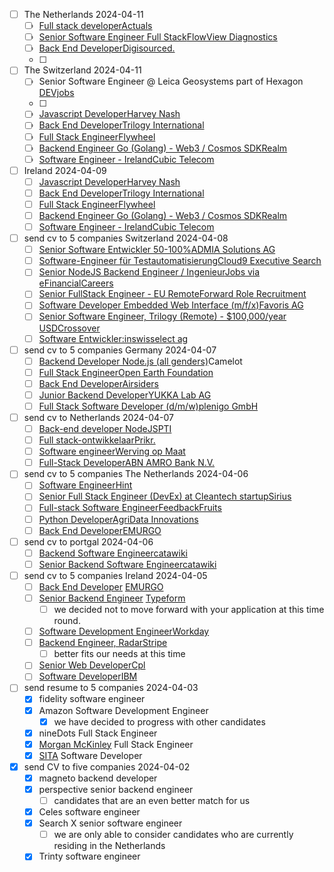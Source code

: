 - [ ] The Netherlands 2024-04-11
	- [ ] [Full stack developer](https://www.linkedin.com/jobs/view/3889894799/?alternateChannel=search&refId=7I2TZrD8mVFIFvca433R7Q%3D%3D&trackingId=dYAnNTbZS%2F7e72Oeh3%2Br8w%3D%3D&trk=d_flagship3_postapply_premium_top_choice&lipi=urn%3Ali%3Apage%3Ad_flagship3_search_srp_jobs%3Bxkpo%2BiqWSEuEWQe6ZtAKDA%3D%3D)[Actuals](https://www.linkedin.com/company/actuals.io/life?lipi=urn%3Ali%3Apage%3Ad_flagship3_search_srp_jobs%3Bxkpo%2BiqWSEuEWQe6ZtAKDA%3D%3D)
	- [ ] [Senior Software Engineer Full Stack](https://www.linkedin.com/jobs/view/3889437455/?alternateChannel=search&refId=AZ2xGftpgjgURoThHKEIbw%3D%3D&trackingId=55CRQ3aj1WvtCYpVnMaAPg%3D%3D&trk=d_flagship3_search_srp_jobs&lipi=urn%3Ali%3Apage%3Ad_flagship3_search_srp_jobs%3BRxZY8BHdQbuqYsFZnPJ44g%3D%3D)[FlowView Diagnostics](https://www.linkedin.com/company/flowview-diagnostics/life?lipi=urn%3Ali%3Apage%3Ad_flagship3_search_srp_jobs%3BRxZY8BHdQbuqYsFZnPJ44g%3D%3D)
	- [ ]  [Back End Developer](https://www.linkedin.com/jobs/view/3874876934/?alternateChannel=search&refId=AZ2xGftpgjgURoThHKEIbw%3D%3D&trackingId=8GJQ5f8foQbTqqTQLsHPuA%3D%3D&trk=d_flagship3_search_srp_jobs)[Digisourced.](https://www.linkedin.com/company/digisourced/life?lipi=urn%3Ali%3Apage%3Ad_flagship3_search_srp_jobs%3B%2F0zeVMfJTFiyNn7Zbwgx%2Bw%3D%3D)
	- [ ] 
- [ ] The Switzerland 2024-04-11
	- [ ] Senior Software Engineer @ Leica Geosystems part of Hexagon [DEVjobs](https://www.linkedin.com/company/devjobs-at/life?lipi=urn%3Ali%3Apage%3Ad_flagship3_job_details%3BabVLQ8NmSxmuyz7uDi5dJA%3D%3D)
	- [ ] 
	- [ ] [Javascript Developer](https://www.linkedin.com/jobs/view/3888067682/?alternateChannel=search&refId=%2BwRc%2BV3QJrvvTWyxfUX5NQ%3D%3D&trackingId=zBRS6iR1yTD2Qtyclf2IdQ%3D%3D&trk=d_flagship3_postapply_immediate_premium&lipi=urn%3Ali%3Apage%3Ad_flagship3_search_srp_jobs%3BsLMq%2F5N%2FR2m9%2BmjF429tSQ%3D%3D)[Harvey Nash](https://www.linkedin.com/company/harvey-nash/life?lipi=urn%3Ali%3Apage%3Ad_flagship3_search_srp_jobs%3BsLMq%2F5N%2FR2m9%2BmjF429tSQ%3D%3D)
	- [ ] [Back End Developer](https://www.linkedin.com/jobs/view/3885522645/?alternateChannel=search&refId=%2BwRc%2BV3QJrvvTWyxfUX5NQ%3D%3D&trackingId=KwUn3iAnBvwhAxhjDPLzLQ%3D%3D&trk=d_flagship3_postapply_default_confirmation&lipi=urn%3Ali%3Apage%3Ad_flagship3_search_srp_jobs%3BZzzuemT5TEO4n3E8ruhUoA%3D%3D)[Trilogy International](https://www.linkedin.com/company/trilogy-international-ltd/life?lipi=urn%3Ali%3Apage%3Ad_flagship3_search_srp_jobs%3BZzzuemT5TEO4n3E8ruhUoA%3D%3D)
	- [ ] [Full Stack Engineer](https://www.linkedin.com/jobs/view/3888086015/?alternateChannel=search&refId=%2BwRc%2BV3QJrvvTWyxfUX5NQ%3D%3D&trackingId=8RReSHZIHaJD5p%2Bym1gnuw%3D%3D&trk=d_flagship3_postapply_offsite_modal_similar_jobs&lipi=urn%3Ali%3Apage%3Ad_flagship3_search_srp_jobs%3BV2FtuRKfT9mTdhAGiX7Whg%3D%3D)[Flywheel](https://www.linkedin.com/company/flywheel-digital/life?lipi=urn%3Ali%3Apage%3Ad_flagship3_search_srp_jobs%3BV2FtuRKfT9mTdhAGiX7Whg%3D%3D)
	- [ ] [Backend Engineer Go (Golang) - Web3 / Cosmos SDK](https://www.linkedin.com/jobs/view/3888060674/?alternateChannel=search&refId=%2BwRc%2BV3QJrvvTWyxfUX5NQ%3D%3D&trackingId=%2BEHguFJeJc4tsWd%2BePAwIw%3D%3D&trk=d_flagship3_postapply_default_confirmation&lipi=urn%3Ali%3Apage%3Ad_flagship3_search_srp_jobs%3BS0LUWmEkR4mT1sKtrSSTFQ%3D%3D)[Realm](https://www.linkedin.com/company/the-realmgroup/life?lipi=urn%3Ali%3Apage%3Ad_flagship3_search_srp_jobs%3BS0LUWmEkR4mT1sKtrSSTFQ%3D%3D)
	- [ ] [Software Engineer - Ireland](https://www.linkedin.com/jobs/view/3888060662/?alternateChannel=search&refId=%2BwRc%2BV3QJrvvTWyxfUX5NQ%3D%3D&trackingId=FWTsyMDdPulPQVfv%2F8QuGg%3D%3D&trk=d_flagship3_postapply_default_confirmation&lipi=urn%3Ali%3Apage%3Ad_flagship3_search_srp_jobs%3Bq5gwX0ztSYSSLNthfqYStA%3D%3D)[Cubic Telecom](https://www.linkedin.com/company/cubic-telecom/life?lipi=urn%3Ali%3Apage%3Ad_flagship3_search_srp_jobs%3Bq5gwX0ztSYSSLNthfqYStA%3D%3D)
- [ ] Ireland 2024-04-09
	- [ ] [Javascript Developer](https://www.linkedin.com/jobs/view/3888067682/?alternateChannel=search&refId=%2BwRc%2BV3QJrvvTWyxfUX5NQ%3D%3D&trackingId=zBRS6iR1yTD2Qtyclf2IdQ%3D%3D&trk=d_flagship3_postapply_immediate_premium&lipi=urn%3Ali%3Apage%3Ad_flagship3_search_srp_jobs%3BsLMq%2F5N%2FR2m9%2BmjF429tSQ%3D%3D)[Harvey Nash](https://www.linkedin.com/company/harvey-nash/life?lipi=urn%3Ali%3Apage%3Ad_flagship3_search_srp_jobs%3BsLMq%2F5N%2FR2m9%2BmjF429tSQ%3D%3D)
	- [ ] [Back End Developer](https://www.linkedin.com/jobs/view/3885522645/?alternateChannel=search&refId=%2BwRc%2BV3QJrvvTWyxfUX5NQ%3D%3D&trackingId=KwUn3iAnBvwhAxhjDPLzLQ%3D%3D&trk=d_flagship3_postapply_default_confirmation&lipi=urn%3Ali%3Apage%3Ad_flagship3_search_srp_jobs%3BZzzuemT5TEO4n3E8ruhUoA%3D%3D)[Trilogy International](https://www.linkedin.com/company/trilogy-international-ltd/life?lipi=urn%3Ali%3Apage%3Ad_flagship3_search_srp_jobs%3BZzzuemT5TEO4n3E8ruhUoA%3D%3D)
	- [ ] [Full Stack Engineer](https://www.linkedin.com/jobs/view/3888086015/?alternateChannel=search&refId=%2BwRc%2BV3QJrvvTWyxfUX5NQ%3D%3D&trackingId=8RReSHZIHaJD5p%2Bym1gnuw%3D%3D&trk=d_flagship3_postapply_offsite_modal_similar_jobs&lipi=urn%3Ali%3Apage%3Ad_flagship3_search_srp_jobs%3BV2FtuRKfT9mTdhAGiX7Whg%3D%3D)[Flywheel](https://www.linkedin.com/company/flywheel-digital/life?lipi=urn%3Ali%3Apage%3Ad_flagship3_search_srp_jobs%3BV2FtuRKfT9mTdhAGiX7Whg%3D%3D)
	- [ ] [Backend Engineer Go (Golang) - Web3 / Cosmos SDK](https://www.linkedin.com/jobs/view/3888060674/?alternateChannel=search&refId=%2BwRc%2BV3QJrvvTWyxfUX5NQ%3D%3D&trackingId=%2BEHguFJeJc4tsWd%2BePAwIw%3D%3D&trk=d_flagship3_postapply_default_confirmation&lipi=urn%3Ali%3Apage%3Ad_flagship3_search_srp_jobs%3BS0LUWmEkR4mT1sKtrSSTFQ%3D%3D)[Realm](https://www.linkedin.com/company/the-realmgroup/life?lipi=urn%3Ali%3Apage%3Ad_flagship3_search_srp_jobs%3BS0LUWmEkR4mT1sKtrSSTFQ%3D%3D)
	- [ ] [Software Engineer - Ireland](https://www.linkedin.com/jobs/view/3888060662/?alternateChannel=search&refId=%2BwRc%2BV3QJrvvTWyxfUX5NQ%3D%3D&trackingId=FWTsyMDdPulPQVfv%2F8QuGg%3D%3D&trk=d_flagship3_postapply_default_confirmation&lipi=urn%3Ali%3Apage%3Ad_flagship3_search_srp_jobs%3Bq5gwX0ztSYSSLNthfqYStA%3D%3D)[Cubic Telecom](https://www.linkedin.com/company/cubic-telecom/life?lipi=urn%3Ali%3Apage%3Ad_flagship3_search_srp_jobs%3Bq5gwX0ztSYSSLNthfqYStA%3D%3D)
- [ ] send cv to 5 companies Switzerland 2024-04-08
	- [ ] [Senior Software Entwickler 50-100%](https://www.linkedin.com/jobs/view/3886237186/?alternateChannel=search&refId=7tRqO2BJ6HCCZ%2BG2nqducw%3D%3D&trackingId=yL%2Bh0OSum7%2BYz4VmmDGXUw%3D%3D&trk=d_flagship3_postapply_immediate_modal_add_skill&lipi=urn%3Ali%3Apage%3Ad_flagship3_search_srp_jobs%3BglB7ocmDSlCdrXtSkFnA2A%3D%3D)[ADMIA Solutions AG](https://www.linkedin.com/company/admia-solutions-gmbh/life?lipi=urn%3Ali%3Apage%3Ad_flagship3_search_srp_jobs%3BglB7ocmDSlCdrXtSkFnA2A%3D%3D)
	- [ ] [Software-Engineer für Testautomatisierung](https://www.linkedin.com/jobs/view/3888043330/?alternateChannel=search&refId=7tRqO2BJ6HCCZ%2BG2nqducw%3D%3D&trackingId=6m2Z4YAseK6o0HuCEjpU2A%3D%3D&trk=d_flagship3_postapply_immediate_modal_add_skill&lipi=urn%3Ali%3Apage%3Ad_flagship3_search_srp_jobs%3BEvqpF3HtSty7Cul6nwdoeg%3D%3D)[Cloud9 Executive Search](https://www.linkedin.com/company/cloud9es/life?lipi=urn%3Ali%3Apage%3Ad_flagship3_search_srp_jobs%3BEvqpF3HtSty7Cul6nwdoeg%3D%3D)
	- [ ] [Senior NodeJS Backend Engineer / Ingenieur](https://www.linkedin.com/jobs/view/3866283348/?alternateChannel=search&refId=hoINmbGcAwUXVuZhePUW8Q%3D%3D&trackingId=5v0ZLtz4%2FqPxK5MvAVjbiw%3D%3D&trk=d_flagship3_postapply_offsite_modal_similar_jobs&lipi=urn%3Ali%3Apage%3Ad_flagship3_search_srp_jobs%3B4lyt9l98RDyufZ12%2FoxqIw%3D%3D)[Jobs via eFinancialCareers](https://www.linkedin.com/company/jobs-on-efinancialcareers/life?lipi=urn%3Ali%3Apage%3Ad_flagship3_search_srp_jobs%3B4lyt9l98RDyufZ12%2FoxqIw%3D%3D)
	- [ ] [Senior FullStack Engineer - EU Remote](https://www.linkedin.com/jobs/view/3886250646/?alternateChannel=search&refId=hoINmbGcAwUXVuZhePUW8Q%3D%3D&trackingId=yQ2f6lBgmD7rQJdWNk9DLg%3D%3D&trk=d_flagship3_postapply_default_confirmation&lipi=urn%3Ali%3Apage%3Ad_flagship3_search_srp_jobs%3Bbq9BHILXQb2dsTdR0Amtlg%3D%3D)[Forward Role Recruitment](https://www.linkedin.com/company/forward-role-recruitment-ltd/life?lipi=urn%3Ali%3Apage%3Ad_flagship3_search_srp_jobs%3Bbq9BHILXQb2dsTdR0Amtlg%3D%3D)
	- [ ] [Software Developer Embedded Web Interface (m/f/x)](https://www.linkedin.com/jobs/view/3888056304/?alternateChannel=search&refId=hoINmbGcAwUXVuZhePUW8Q%3D%3D&trackingId=PuQ7s3Cnl%2BqK4vd3xcQvSQ%3D%3D&trk=d_flagship3_postapply_default_confirmation)[Favoris AG](https://www.linkedin.com/company/favorisag/life?lipi=urn%3Ali%3Apage%3Ad_flagship3_search_srp_jobs%3BTrU0Hq69Q6aGX0viio7E8Q%3D%3D)
	- [ ] [Senior Software Engineer, Trilogy (Remote) - $100,000/year USD](https://www.linkedin.com/jobs/view/3881243262/?alternateChannel=search&refId=hoINmbGcAwUXVuZhePUW8Q%3D%3D&trackingId=8x9T7dMy51i9EZbjifNRcw%3D%3D&trk=d_flagship3_postapply_default_confirmation&lipi=urn%3Ali%3Apage%3Ad_flagship3_search_srp_jobs%3B%2Bl%2BvkUisRg2juY%2FRNVBapA%3D%3D)[Crossover](https://www.linkedin.com/company/crossover/life?lipi=urn%3Ali%3Apage%3Ad_flagship3_search_srp_jobs%3B%2Bl%2BvkUisRg2juY%2FRNVBapA%3D%3D)
	- [ ] [Software Entwickler:in](https://www.linkedin.com/jobs/view/3851288106/?alternateChannel=search&refId=hoINmbGcAwUXVuZhePUW8Q%3D%3D&trackingId=q%2FBjXGTTeijnLoFSUY8%2F4Q%3D%3D&trk=d_flagship3_postapply_offsite_modal_similar_jobs&lipi=urn%3Ali%3Apage%3Ad_flagship3_search_srp_jobs%3Bz8me2cZsSkixUbID76iE7Q%3D%3D)[swisselect ag](https://www.linkedin.com/company/swisselect/life?lipi=urn%3Ali%3Apage%3Ad_flagship3_search_srp_jobs%3Bz8me2cZsSkixUbID76iE7Q%3D%3D)
- [ ] send cv to 5 companies Germany 2024-04-07
	- [ ] [Backend Developer Node.js (all genders)](http://careers.camelot-group.com/ITLab/job/Mannheim-Backend-Developer-Node_js-%28all-genders%29/1034014801/?from=email&refid=23820072801&utm_source=J2WEmail&source=2&eid=38301-202418060318-28626137701&locale=en_US)Camelot
	- [ ] [Full Stack Engineer](https://www.linkedin.com/jobs/view/3884804169/?alternateChannel=search&refId=bvJmNiD8u2DUNQdONkotHw%3D%3D&trackingId=qqFidaMMQUVOys55HHBGLA%3D%3D&trk=d_flagship3_search_srp_jobs&lipi=urn%3Ali%3Apage%3Ad_flagship3_search_srp_jobs%3BXMzJXs9FSBWAyCuQYigN1A%3D%3D)[Open Earth Foundation](https://www.linkedin.com/company/open-earth-foundation/life?lipi=urn%3Ali%3Apage%3Ad_flagship3_search_srp_jobs%3BXMzJXs9FSBWAyCuQYigN1A%3D%3D)
	- [ ] [Back End Developer](https://www.linkedin.com/jobs/view/3887472039/?alternateChannel=search&refId=bvJmNiD8u2DUNQdONkotHw%3D%3D&trackingId=R2ICKMQ75LY4Ro7w7AKy3A%3D%3D&trk=d_flagship3_postapply_default_confirmation&lipi=urn%3Ali%3Apage%3Ad_flagship3_search_srp_jobs%3BXYJZU1YlTUGI0uc%2BYKK8tw%3D%3D)[Airsiders](https://www.linkedin.com/company/airsiders/life?lipi=urn%3Ali%3Apage%3Ad_flagship3_search_srp_jobs%3BXYJZU1YlTUGI0uc%2BYKK8tw%3D%3D)
	- [ ] [Junior Backend Developer](https://www.linkedin.com/jobs/view/3874681297/?alternateChannel=search&refId=bvJmNiD8u2DUNQdONkotHw%3D%3D&trackingId=8lXuWKBpT0K4Aw01cxh9yQ%3D%3D&trk=d_flagship3_postapply_default_confirmation&lipi=urn%3Ali%3Apage%3Ad_flagship3_search_srp_jobs%3BX%2BOURZRrR6ycrXkeadY2PQ%3D%3D)[YUKKA Lab AG](https://www.linkedin.com/company/yukkalabag/life?lipi=urn%3Ali%3Apage%3Ad_flagship3_search_srp_jobs%3BX%2BOURZRrR6ycrXkeadY2PQ%3D%3D)
	- [ ] [Full Stack Software Developer (d/m/w)](https://www.linkedin.com/jobs/view/3884220151/?alternateChannel=search&refId=RyRJJ4iano4LHbMpT5U7wQ%3D%3D&trackingId=xLVKJKtE4T6I9rvgKzctaA%3D%3D&trk=d_flagship3_postapply_default_confirmation&lipi=urn%3Ali%3Apage%3Ad_flagship3_search_srp_jobs%3BvhWDFZM%2FQBaiec5hq8CO4w%3D%3D)[plenigo GmbH](https://www.linkedin.com/company/plenigo/life?lipi=urn%3Ali%3Apage%3Ad_flagship3_search_srp_jobs%3BvhWDFZM%2FQBaiec5hq8CO4w%3D%3D)
- [ ] send cv to Netherlands 2024-04-07
	- [ ]  [Back-end developer NodeJS](https://www.linkedin.com/jobs/view/3848191629/?alternateChannel=search&refId=A9rnCErXP7vfqAMJRu5%2FOg%3D%3D&trackingId=rYyqGCypqAhT02QcsUwbCQ%3D%3D&trk=d_flagship3_postapply_offsite_modal_similar_jobs)[PTI](https://www.linkedin.com/company/pti-nl/life)
	- [ ] [Full stack-ontwikkelaar](https://www.linkedin.com/jobs/view/3881596259/?alternateChannel=search&refId=A9rnCErXP7vfqAMJRu5%2FOg%3D%3D&trackingId=j0tU8TW4yaFr%2BHLg7aCvmw%3D%3D&trk=d_flagship3_postapply_default_confirmation)[Prikr.](https://www.linkedin.com/company/prikr/life)
	- [ ] [Software engineer](https://www.linkedin.com/jobs/view/3881555031/?alternateChannel=search&refId=A9rnCErXP7vfqAMJRu5%2FOg%3D%3D&trackingId=GbNEc10CFFpyaLTxzhBEWw%3D%3D&trk=d_flagship3_postapply_default_confirmation)[Werving op Maat](https://www.linkedin.com/company/werving-op-maat/life)
	- [ ] [Full-Stack Developer](https://www.linkedin.com/jobs/view/3881796801/?alternateChannel=search&refId=A9rnCErXP7vfqAMJRu5%2FOg%3D%3D&trackingId=PCll1NjSo8E4HuSe0dDqNg%3D%3D&trk=d_flagship3_postapply_offsite_modal_similar_jobs)[ABN AMRO Bank N.V.](https://www.linkedin.com/company/abn-amro/life)
- [ ] send cv to 5 companies The Netherlands 2024-04-06
	- [ ] [Software Engineer](https://www.linkedin.com/jobs/view/3860032837/?alternateChannel=search&refId=%2F6kuVzgLKqX29Sc5jL7aOQ%3D%3D&trackingId=QqtFSwoAtwFddTRlDuHYaw%3D%3D&trk=d_flagship3_postapply_default_confirmation&lipi=urn%3Ali%3Apage%3Ad_flagship3_search_srp_jobs%3Bk%2BrasYwaQVi10nrxROa%2BOg%3D%3D)[Hint](https://www.linkedin.com/company/hint/life?lipi=urn%3Ali%3Apage%3Ad_flagship3_search_srp_jobs%3Bk%2BrasYwaQVi10nrxROa%2BOg%3D%3D)
	- [ ] [Senior Full Stack Engineer (DevEx) at Cleantech startup](https://www.linkedin.com/jobs/view/3886509725/?alternateChannel=search&refId=%2F6kuVzgLKqX29Sc5jL7aOQ%3D%3D&trackingId=FDtULyHNbAHffZNR1a7X8w%3D%3D&trk=d_flagship3_postapply_default_confirmation&lipi=urn%3Ali%3Apage%3Ad_flagship3_search_srp_jobs%3BSei7%2FCHoRGOj%2BKY1hFrvNQ%3D%3D)[Sirius](https://www.linkedin.com/company/besirius/life?lipi=urn%3Ali%3Apage%3Ad_flagship3_search_srp_jobs%3BSei7%2FCHoRGOj%2BKY1hFrvNQ%3D%3D)
	- [ ] [Full-stack Software Engineer](https://www.linkedin.com/jobs/view/3887231189/?alternateChannel=search&refId=%2F6kuVzgLKqX29Sc5jL7aOQ%3D%3D&trackingId=Pc1i8z5WAowqtNUVmg3gkg%3D%3D&trk=d_flagship3_search_srp_jobs&lipi=urn%3Ali%3Apage%3Ad_flagship3_search_srp_jobs%3BSei7%2FCHoRGOj%2BKY1hFrvNQ%3D%3D)[FeedbackFruits](https://www.linkedin.com/company/feedbackfruits/life?lipi=urn%3Ali%3Apage%3Ad_flagship3_search_srp_jobs%3BSei7%2FCHoRGOj%2BKY1hFrvNQ%3D%3D)
	- [ ] [Python Developer](https://www.linkedin.com/jobs/view/3883875188/?alternateChannel=search&refId=%2F6kuVzgLKqX29Sc5jL7aOQ%3D%3D&trackingId=QcCJzG%2FE%2BvN8DuVzWTxhgA%3D%3D&trk=d_flagship3_postapply_default_confirmation&lipi=urn%3Ali%3Apage%3Ad_flagship3_search_srp_jobs%3B9UfHmBusTZqC3iP%2B20lnEQ%3D%3D)[AgriData Innovations](https://www.linkedin.com/company/agridata-innovations/life?lipi=urn%3Ali%3Apage%3Ad_flagship3_search_srp_jobs%3B9UfHmBusTZqC3iP%2B20lnEQ%3D%3D)
	- [ ] [Back End Developer](https://www.linkedin.com/jobs/view/3886136621/?alternateChannel=search&refId=%2F6kuVzgLKqX29Sc5jL7aOQ%3D%3D&trackingId=nS29Oq%2BO6i7fcZapi18vTw%3D%3D&trk=d_flagship3_postapply_default_confirmation&lipi=urn%3Ali%3Apage%3Ad_flagship3_search_srp_jobs%3BgN1UWQmXRASY2e0rak2TJg%3D%3D)[EMURGO](https://www.linkedin.com/company/emurgo_io/life?lipi=urn%3Ali%3Apage%3Ad_flagship3_search_srp_jobs%3BgN1UWQmXRASY2e0rak2TJg%3D%3D)
- [ ] send cv to portgal 2024-04-06
	- [ ] [Backend Software Engineer](https://boards.greenhouse.io/catawiki/jobs/5758060)[catawiki](https://boards.greenhouse.io/catawiki) 
	- [ ] [Senior Backend Software Engineer](https://boards.greenhouse.io/catawiki/jobs/5758213)[catawiki](https://boards.greenhouse.io/catawiki)
- [ ] send cv to 5 companies Ireland 2024-04-05
	- [ ] [Back End Developer](https://www.linkedin.com/jobs/view/3886077358/?alternateChannel=search&refId=m1ccF5YuqV8xPkBUI9DWpA%3D%3D&trackingId=q4T29P%2FVgU7%2FOKMmTaGnYg%3D%3D&trk=d_flagship3_postapply_default_confirmation&lipi=urn%3Ali%3Apage%3Ad_flagship3_search_srp_jobs%3BBwKJhvn1QL%2BFQ7SJO14elg%3D%3D) [EMURGO](https://www.linkedin.com/company/emurgo_io/life?lipi=urn%3Ali%3Apage%3Ad_flagship3_search_srp_jobs%3BBwKJhvn1QL%2BFQ7SJO14elg%3D%3D) 
	- [ ] [Senior Backend Engineer](https://www.linkedin.com/jobs/view/3887315901/?alternateChannel=search&refId=m1ccF5YuqV8xPkBUI9DWpA%3D%3D&trackingId=Eg%2BDtbKLDCIAYJW5bCdrYg%3D%3D&trk=d_flagship3_search_srp_jobs&lipi=urn%3Ali%3Apage%3Ad_flagship3_search_srp_jobs%3BBwKJhvn1QL%2BFQ7SJO14elg%3D%3D) [Typeform](https://www.linkedin.com/company/typeform-/life?lipi=urn%3Ali%3Apage%3Ad_flagship3_search_srp_jobs%3BBwKJhvn1QL%2BFQ7SJO14elg%3D%3D)
		- [ ] we decided not to move forward with your application at this time round. 
	- [ ] [Software Development Engineer](https://www.linkedin.com/jobs/view/3885235424/?alternateChannel=search&refId=5Ll2xiXwgYo6fRBpvNmNqA%3D%3D&trackingId=%2F%2Feppn7oPpOXa%2BKdVp%2BM%2BA%3D%3D&trk=d_flagship3_postapply_default_confirmation&lipi=urn%3Ali%3Apage%3Ad_flagship3_search_srp_jobs%3BAnf6Ju5%2BRSioOog5VCI0ZA%3D%3D)[Workday](https://www.linkedin.com/company/workday/life?lipi=urn%3Ali%3Apage%3Ad_flagship3_search_srp_jobs%3BAnf6Ju5%2BRSioOog5VCI0ZA%3D%3D)
	- [ ] [Backend Engineer, Radar](https://www.linkedin.com/jobs/view/3887313082/?alternateChannel=search&refId=5Ll2xiXwgYo6fRBpvNmNqA%3D%3D&trackingId=sflS15dl7yryQNjosfPQaw%3D%3D&trk=d_flagship3_search_srp_jobs&lipi=urn%3Ali%3Apage%3Ad_flagship3_search_srp_jobs%3BLuBnIrl7QrSI%2FisKSVR6PA%3D%3D)[Stripe](https://www.linkedin.com/company/stripe/life?lipi=urn%3Ali%3Apage%3Ad_flagship3_search_srp_jobs%3BLuBnIrl7QrSI%2FisKSVR6PA%3D%3D)
		- [ ] better fits our needs at this time
	- [ ] [Senior Web Developer](https://www.linkedin.com/jobs/view/3883883826/?alternateChannel=search&refId=5Ll2xiXwgYo6fRBpvNmNqA%3D%3D&trackingId=nqOotSHl9rNpYFO1h3U4jw%3D%3D&trk=d_flagship3_search_srp_jobs&lipi=urn%3Ali%3Apage%3Ad_flagship3_search_srp_jobs%3BLuBnIrl7QrSI%2FisKSVR6PA%3D%3D)[Cpl](https://www.linkedin.com/company/cpl/life?lipi=urn%3Ali%3Apage%3Ad_flagship3_search_srp_jobs%3BLuBnIrl7QrSI%2FisKSVR6PA%3D%3D)
	- [ ] [Software Developer](https://www.linkedin.com/jobs/view/3883006813/?alternateChannel=search&refId=5Ll2xiXwgYo6fRBpvNmNqA%3D%3D&trackingId=jVCNrLbi3F9HQC0Z74e%2F5Q%3D%3D&trk=d_flagship3_search_srp_jobs&lipi=urn%3Ali%3Apage%3Ad_flagship3_search_srp_jobs%3BS46P5YufT3mPNCoA5SyCew%3D%3D)[IBM](https://www.linkedin.com/company/ibm/life?lipi=urn%3Ali%3Apage%3Ad_flagship3_search_srp_jobs%3BS46P5YufT3mPNCoA5SyCew%3D%3D)
- [ ] send resume to 5 companies 2024-04-03
	- [x] fidelity software engineer
	- [x] Amazon Software Development Engineer 
		- [x] we have decided to progress with other candidates
	- [x] nineDots Full Stack Engineer
	- [x] [Morgan McKinley](https://www.linkedin.com/company/morgan-mckinley/life?lipi=urn%3Ali%3Apage%3Ad_flagship3_job_details%3Bc0%2Fbh1lNQUC%2Bd4TKelh61w%3D%3D) Full Stack Engineer
	- [x] [SITA](https://www.linkedin.com/company/sita/life?lipi=urn%3Ali%3Apage%3Ad_flagship3_search_srp_jobs%3Bfddl56YIR%2FOGFSlojJHfJg%3D%3D) Software Developer
- [x] send CV to five companies 2024-04-02
	- [x] magneto backend developer
	- [x] perspective senior backend engineer 
		- [ ] candidates that are an even better match for us
	- [x] Celes software engineer
	- [x] Search X senior software engineer
		- [ ] we are only able to consider candidates who are currently residing in the Netherlands
	- [x] Trinty software engineer